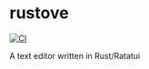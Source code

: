 # rustove

[![CI](https://github.com/rustove/rustove/workflows/CI/badge.svg)](https://github.com/rustove/rustove/actions)

A text editor written in Rust/Ratatui 
